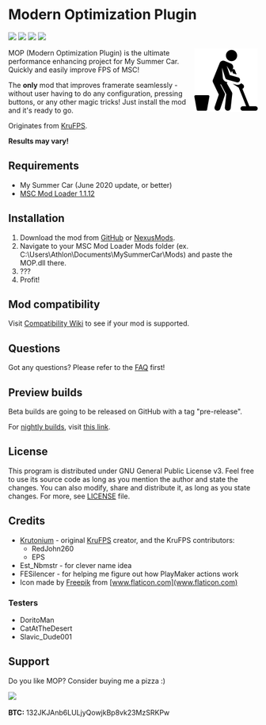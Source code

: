 # Modern Optimization Plugin

[![](https://img.shields.io/github/downloads/Athlon007/MOP/total?style=for-the-badge)](https://github.com/Athlon007/MOP/releases)
[![](https://img.shields.io/github/v/release/Athlon007/MOP?style=for-the-badge)](https://github.com/Athlon007/MOP/releases)
[![](https://img.shields.io/github/v/release/Athlon007/MOP?include_prereleases&label=Beta&style=for-the-badge)](https://github.com/Athlon007/MOP/releases)
[![](https://img.shields.io/github/license/Athlon007/MOP?style=for-the-badge)](LICENSE.md)

<img align="right" src="images/icon.png" alt="icon" width=128 />

MOP (Modern Optimization Plugin) is the ultimate performance enhancing project for My Summer Car. Quickly and easily improve FPS of MSC!

The **only** mod that improves framerate seamlessly - without user having to do any configuration, pressing buttons, or any other magic tricks! Just install the mod and it's ready to go.

Originates from [KruFPS](https://github.com/Krutonium/KruFPS).

**Results may vary!**

## Requirements

- My Summer Car (June 2020 update, or better)
- [MSC Mod Loader 1.1.12](https://github.com/piotrulos/MSCModLoader/releases)

## Installation

1. Download the mod from [GitHub](https://github.com/Athlon007/MOP/releases) or [NexusMods](https://www.nexusmods.com/mysummercar/mods/146/).
2. Navigate to your MSC Mod Loader Mods folder (ex. C:\Users\Athlon\Documents\MySummerCar\Mods) and paste the MOP.dll there.
3. ???
4. Profit!

## Mod compatibility

Visit [Compatibility Wiki](http://athlon.kkmr.pl/mop/wiki/#/compatibility) to see if your mod is supported.

## Questions

Got any questions? Please refer to the [FAQ](http://athlon.kkmr.pl/mop/wiki/#/faq) first!

## Preview builds

Beta builds are going to be released on GitHub with a tag "pre-release".

For [nightly builds](https://en.wikipedia.org/wiki/Neutral_build), visit <a href="https://mega.nz/folder/WnYUiJ5Y#Yriz9ltnpHpVOxbYjo8hFw" target="_blank">this link</a>.

## License

This program is distributed under GNU General Public License v3. Feel free to use its source code as long as you mention the author and state the changes. You can also modify, share and distribute it, as long as you state changes. For more, see [LICENSE](LICENSE.md) file.

## Credits

- [Krutonium](https://github.com/Krutonium) - original [KruFPS](https://github.com/Krutonium/KruFPS) creator, and the KruFPS contributors:
  - RedJohn260
  - EPS
- Est_Nbmstr - for clever name idea
- FESilencer - for helping me figure out how PlayMaker actions work
- Icon made by [Freepik](https://www.flaticon.com/authors/freepik) from [www.flaticon.com](www.flaticon.com)

### Testers

- DoritoMan
- CatAtTheDesert
- Slavic_Dude001

## Support

Do you like MOP? Consider buying me a pizza :)

[![](http://athlon.kkmr.pl/images/svg/paypal.svg)](https://www.paypal.me/figurakonrad)

**BTC:** 132JKJAnb6LULjyQowjkBp8vk23MzSRKPw
